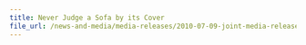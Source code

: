 ```yaml
---
title: Never Judge a Sofa by its Cover
file_url: /news-and-media/media-releases/2010-07-09-joint-media-release.pdf
---
```

